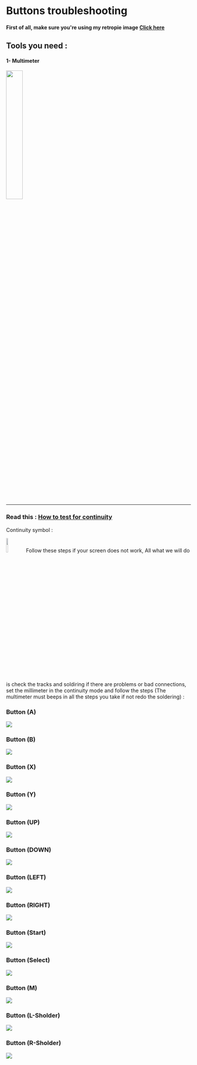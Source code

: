 # Buttons troubleshooting
#### First of all, make sure you're using my retropie image [Click here](https://github.com/Gameboypi/SPW/blob/master/Retropie%20image/README.md)
## Tools you need : 
#### 1- Multimeter 
<img src="/Screen%20troubleshooting/Multimeter.jpg" width="30%">

-----

### Read this : [How to test for continuity](https://www.fluke.com/en-us/learn/best-practices/test-tools-basics/digital-multimeters/how-to-test-for-continuity-with-a-digital-multimeter)
Continuity symbol :

<img src="/Screen%20troubleshooting/continuity_mod.jpg" width="10%">
Follow these steps if your screen does not work, All what we will do is check the tracks and soldiring if there are problems or bad connections, 
set the millimeter in the continuity mode and follow the steps (The multimeter must beeps in all the steps you take if not redo the soldering) :

### Button (A)
![](11.jpg)

### Button (B)
![](8.jpg)

### Button (X)
![](13.jpg)

### Button (Y)
![](1.jpg)

### Button (UP)
![](4.jpg)

### Button (DOWN)
![](6.jpg)

### Button (LEFT)
![](3.jpg)

### Button (RIGHT)
![](5.jpg)

### Button (Start)
![](9.jpg)

### Button (Select)
![](7.jpg)

### Button (M)
![](10.jpg)

### Button (L-Sholder)
![](2.jpg)

### Button (R-Sholder)
![](12.jpg)





